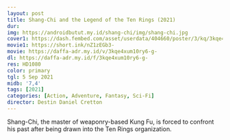 ```yaml
---
layout: post
title: Shang-Chi and the Legend of the Ten Rings (2021)
dur: 
img: https://androidbutut.my.id/shang-chi/img/shang-chi.jpg
cover1: https://dash.fembed.com/asset/userdata/404660/poster/3/kq/3kqe4xum10ry6-g-.png?v=1654179893
movie1: https://short.ink/nZ1zEGb3-
movie: https://daffa-adr.my.id/v/3kqe4xum10ry6-g-
dl: https://daffa-adr.my.id/f/3kqe4xum10ry6-g-
res: HD1080
color: primary
tgl: 5 Sep 2021
midb: '7,4'
tags: [2021]
categories: [Action, Adventure, Fantasy, Sci-Fi]
director: Destin Daniel Cretton
---
```


Shang-Chi, the master of weaponry-based Kung Fu, is forced to confront his past after being drawn into the Ten Rings organization.
